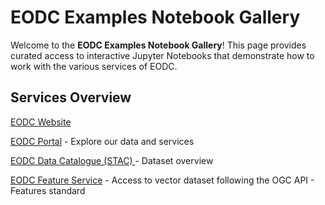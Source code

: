 # EODC Examples Notebook Gallery

Welcome to the **EODC Examples Notebook Gallery**! This page provides curated access to interactive Jupyter Notebooks that demonstrate how to work with the various services of EODC.



## Services Overview

[EODC Website](https://eodc.eu/)

[EODC Portal](https://portal.services.eodc.eu/) - Explore our data and services

[EODC Data Catalogue (STAC) ](https://services.eodc.eu/browser/#/?.language=en) - Dataset overview

[EODC Feature Service](https://features.services.eodc.eu/) - Access to vector dataset following the OGC API - Features standard
